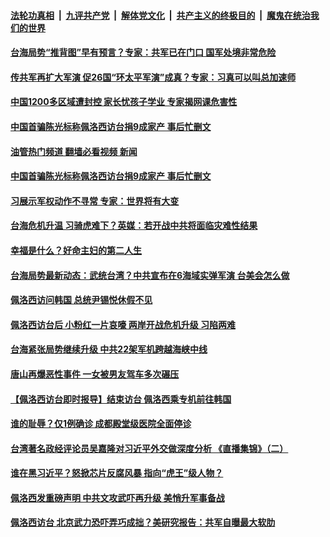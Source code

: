 ####  [法轮功真相](../../../../basic/blob/master/README.md?t=08050302) &nbsp;|&nbsp; [九评共产党](../../../../9ping.md/blob/master/README.md?t=08050302) &nbsp;|&nbsp; [解体党文化](../../../../jtdwh.md/blob/master/README.md?t=08050302)  &nbsp;|&nbsp; [共产主义的终极目的](../../../../gczydzjmd.md/blob/master/README.md?t=08050302) &nbsp;|&nbsp; [魔鬼在统治我们的世界](../../../../mgztzwmdsj.md/blob/master/README.md?t=08050302) 

#### [台海局势“推背图”早有预言？专家：共军已在门口 国军处境非常危险](../pages/soh5/643019.md?t=08050302) 
#### [传共军再扩大军演 促26国“环太平军演”成真？专家：习真可以叫总加速师](../pages/soh5/642980.md?t=08050302) 
#### [中国1200多区域遭封控 家长忧孩子学业 专家揭网课危害性](../pages/soh5/642977.md?t=08050302) 
#### [中国首骗陈光标称佩洛西访台捐9成家产 事后忙删文](../pages/soh5/642950.md?t=08050302) 
#### [油管热门频道 翻墙必看视频 新闻](http://45.76.130.85:81/youtube.html?08050302)
#### [中国首骗陈光标称佩洛西访台捐9成家产 事后忙删文](../pages/soh5/642950.md?t=08050302) 
#### [习展示军权动作不寻常 专家：世界将有大变](../pages/soh5/642881.md?t=08050302) 
#### [台海危机升温 习骑虎难下？英媒：若开战中共将面临灾难性结果](../pages/soh5/642833.md?t=08050302) 
#### [幸福是什么？好命主妇的第二人生](../pages/soh5/642797.md?t=08050302) 
#### [台海局势最新动态：武统台湾？中共宣布在6海域实弹军演 台美会怎么做](../pages/soh5/642782.md?t=08050302) 
#### [佩洛西访问韩国 总统尹锡悦休假不见](../pages/soh5/642758.md?t=08050302) 
#### [佩洛西访台后  小粉红一片哀嚎  两岸开战危机升级 习陷两难](../pages/soh5/642731.md?t=08050302) 
#### [台海紧张局势继续升级 中共22架军机跨越海峡中线](../pages/soh5/642728.md?t=08050302) 
#### [唐山再爆恶性事件 一女被男友驾车多次碾压](../pages/soh5/642704.md?t=08050302) 
#### [【佩洛西访台即时报导】结束访台 佩洛西乘专机前往韩国](../pages/soh5/642440.md?t=08050302) 
#### [谁的耻辱？仅1例确诊 成都殿堂级医院全面停诊 ](../pages/soh5/642626.md?t=08050302) 
#### [台湾著名政经评论员吴嘉隆对习近平外交做深度分析 《直播集锦》（二）](../pages/soh5/642554.md?t=08050302) 
#### [谁在黑习近平？怒掀芯片反腐风暴  指向“虎王”级人物？](../pages/soh5/642575.md?t=08050302) 
#### [佩洛西发重磅声明 中共文攻武吓再升级 美悄升军事备战](../pages/soh5/642551.md?t=08050302) 
#### [佩洛西访台 北京武力恐吓弄巧成拙？美研究报告：共军自曝最大软肋](../pages/soh5/642524.md?t=08050302) 
<img src='http://gfw-breaker.win/goodnews/indexes/soh5.md' width='0px' height='0px'/>
